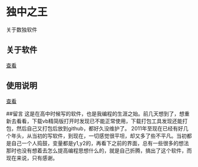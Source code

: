 # 独中之王
关于数独软件

## 关于软件
[查看](https://github.com/yujingwyh/duzhongzhiwang/blob/master/introduce/关于软件.txt)

## 使用说明
[查看](https://github.com/yujingwyh/duzhongzhiwang/blob/master/introduce/使用说明.txt)

##留言
这是在高中时候写的软件，也是我编程的生涯之始。前几天想到了，想重新去看看，下载vb精简版打开时发现已不能正常使用，下载打包工具发现还能打包，然后自己又打包后放到github，都好久没维护了。
2011年至现在已经有好几个年头，从当初的写软件，到现在，一切感觉很平坦，却又多了些不平凡。当初都是自己一个人捣鼓，变量都是y1,y2的，再看下之前的界面，总有一些很多的想法
那时也没有想着去怎么提高编程思想什么的，就是自己折腾，搞出了这个软件，而现在来说，只有感谢。